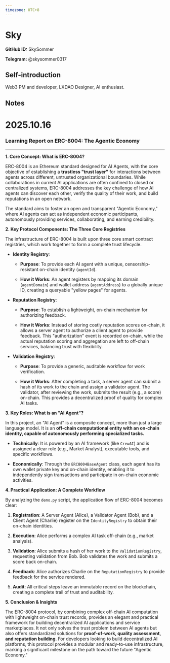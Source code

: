 ```yaml
---
timezone: UTC+8
---
```


# Sky

**GitHub ID:** SkySommer

**Telegram:** @skysommer0317

## Self-introduction

Web3 PM and developer, LXDAO Designer, AI enthusiast.

## Notes
<!-- Content_START -->
# 2025.10.16
<!-- DAILY_CHECKIN_2025-10-16_START -->
### **Learning Report on ERC-8004: The Agentic Economy**

* * *

**1\. Core Concept: What is ERC-8004?**

ERC-8004 is an Ethereum standard designed for AI Agents, with the core objective of establishing a **trustless "trust layer"** for interactions between agents across different, untrusted organizational boundaries. While collaborations in current AI applications are often confined to closed or centralized systems, ERC-8004 addresses the key challenge of how AI agents can discover each other, verify the quality of their work, and build reputations in an open network.

The standard aims to foster an open and transparent "Agentic Economy," where AI agents can act as independent economic participants, autonomously providing services, collaborating, and earning credibility.

**2\. Key Protocol Components: The Three Core Registries**

The infrastructure of ERC-8004 is built upon three core smart contract registries, which work together to form a complete trust lifecycle.

-   **Identity Registry**:
    
    -   **Purpose**: To provide each AI agent with a unique, censorship-resistant on-chain identity (`agentId`).
        
    -   **How it Works**: An agent registers by mapping its domain (`agentDomain`) and wallet address (`agentAddress`) to a globally unique ID, creating a queryable "yellow pages" for agents.
        
-   **Reputation Registry**:
    
    -   **Purpose**: To establish a lightweight, on-chain mechanism for authorizing feedback.
        
    -   **How it Works**: Instead of storing costly reputation scores on-chain, it allows a server agent to authorize a client agent to provide feedback. This "authorization" event is recorded on-chain, while the actual reputation scoring and aggregation are left to off-chain services, balancing trust with flexibility.
        
-   **Validation Registry**:
    
    -   **Purpose**: To provide a generic, auditable workflow for work verification.
        
    -   **How it Works**: After completing a task, a server agent can submit a hash of its work to the chain and assign a validator agent. The validator, after reviewing the work, submits the result (e.g., a score) on-chain. This provides a decentralized proof of quality for complex AI tasks.
        

**3\. Key Roles: What is an "AI Agent"?**

In this project, an "AI Agent" is a composite concept, more than just a large language model. It is an **off-chain computational entity with an on-chain identity, capable of autonomously performing specialized tasks.**

-   **Technically**: It is powered by an AI framework (like `CrewAI`) and is assigned a clear role (e.g., Market Analyst), executable tools, and specific workflows.
    
-   **Economically**: Through the `ERC8004BaseAgent` class, each agent has its own wallet private key and on-chain identity, enabling it to independently sign transactions and participate in on-chain economic activities.
    

**4\. Practical Application: A Complete Workflow**

By analyzing the `demo.py` script, the application flow of ERC-8004 becomes clear:

1.  **Registration**: A Server Agent (Alice), a Validator Agent (Bob), and a Client Agent (Charlie) register on the `IdentityRegistry` to obtain their on-chain identities.
    
2.  **Execution**: Alice performs a complex AI task off-chain (e.g., market analysis).
    
3.  **Validation**: Alice submits a hash of her work to the `ValidationRegistry`, requesting validation from Bob. Bob validates the work and submits a score back on-chain.
    
4.  **Feedback**: Alice authorizes Charlie on the `ReputationRegistry` to provide feedback for the service rendered.
    
5.  **Audit**: All critical steps leave an immutable record on the blockchain, creating a complete trail of trust and auditability.
    

**5\. Conclusion & Insights**

The ERC-8004 protocol, by combining complex off-chain AI computation with lightweight on-chain trust records, provides an elegant and practical framework for building decentralized AI applications and service marketplaces. It not only solves the trust problem between AI agents but also offers standardized solutions for **proof-of-work, quality assessment, and reputation building**. For developers looking to build decentralized AI platforms, this protocol provides a modular and ready-to-use infrastructure, marking a significant milestone on the path toward the future "Agentic Economy."
<!-- DAILY_CHECKIN_2025-10-16_END -->
<!-- Content_END -->

